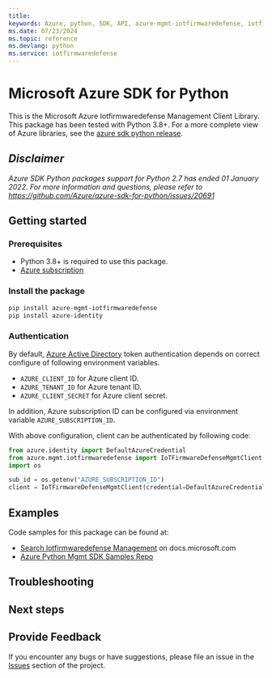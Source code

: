 ```yaml
---
title: 
keywords: Azure, python, SDK, API, azure-mgmt-iotfirmwaredefense, iotfirmwaredefense
ms.date: 07/23/2024
ms.topic: reference
ms.devlang: python
ms.service: iotfirmwaredefense
---
```

# Microsoft Azure SDK for Python

This is the Microsoft Azure Iotfirmwaredefense Management Client Library.
This package has been tested with Python 3.8+.
For a more complete view of Azure libraries, see the [azure sdk python release](https://aka.ms/azsdk/python/all).

## _Disclaimer_

_Azure SDK Python packages support for Python 2.7 has ended 01 January 2022. For more information and questions, please refer to https://github.com/Azure/azure-sdk-for-python/issues/20691_

## Getting started

### Prerequisites

- Python 3.8+ is required to use this package.
- [Azure subscription](https://azure.microsoft.com/free/)

### Install the package

```bash
pip install azure-mgmt-iotfirmwaredefense
pip install azure-identity
```

### Authentication

By default, [Azure Active Directory](https://aka.ms/awps/aad) token authentication depends on correct configure of following environment variables.

- `AZURE_CLIENT_ID` for Azure client ID.
- `AZURE_TENANT_ID` for Azure tenant ID.
- `AZURE_CLIENT_SECRET` for Azure client secret.

In addition, Azure subscription ID can be configured via environment variable `AZURE_SUBSCRIPTION_ID`.

With above configuration, client can be authenticated by following code:

```python
from azure.identity import DefaultAzureCredential
from azure.mgmt.iotfirmwaredefense import IoTFirmwareDefenseMgmtClient
import os

sub_id = os.getenv("AZURE_SUBSCRIPTION_ID")
client = IoTFirmwareDefenseMgmtClient(credential=DefaultAzureCredential(), subscription_id=sub_id)
```

## Examples

Code samples for this package can be found at:
- [Search Iotfirmwaredefense Management](/samples/browse/?languages=python&term=Getting%20started%20-%20Managing&terms=Getting%20started%20-%20Managing) on docs.microsoft.com
- [Azure Python Mgmt SDK Samples Repo](https://aka.ms/azsdk/python/mgmt/samples)


## Troubleshooting

## Next steps

## Provide Feedback

If you encounter any bugs or have suggestions, please file an issue in the
[Issues](https://github.com/Azure/azure-sdk-for-python/issues)
section of the project. 

